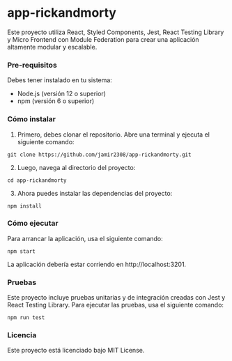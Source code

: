# app-rickandmorty

Este proyecto utiliza React, Styled Components, Jest, React Testing Library y Micro Frontend con Module Federation para crear una aplicación altamente modular y escalable.

### Pre-requisitos
Debes tener instalado en tu sistema:

* Node.js (versión 12 o superior)
* npm (versión 6 o superior)

### Cómo instalar
1. Primero, debes clonar el repositorio. Abre una terminal y ejecuta el siguiente comando:

```git clone https://github.com/jamir2308/app-rickandmorty.git```

2. Luego, navega al directorio del proyecto:

```cd app-rickandmorty```

3. Ahora puedes instalar las dependencias del proyecto:

```npm install```

### Cómo ejecutar

Para arrancar la aplicación, usa el siguiente comando:

```npm start```

La aplicación debería estar corriendo en http://localhost:3201.

### Pruebas

Este proyecto incluye pruebas unitarias y de integración creadas con Jest y React Testing Library. Para ejecutar las pruebas, usa el siguiente comando:

```npm run test```

### Licencia
Este proyecto está licenciado bajo MIT License.
